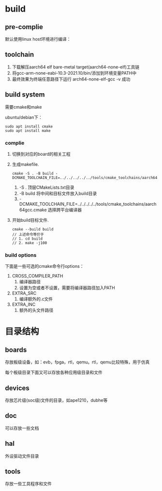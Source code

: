 # build

## pre-complie

默认使用linux host环境进行编译：

## toolchain

1. 下载解压aarch64 elf bare-metal target(aarch64-none-elf)工具链
2. 将gcc-arm-none-eabi-10.3-2021.10/bin/添加到环境变量PATH中
3. 最终效果为终端任意路径下运行 arch64-none-elf-gcc -v 成功

## build system

需要cmake和make

ubuntu/debian下：

```shell
sudo apt install cmake
sudo apt install make
```

### complie

1. 切换到对应的board的相关工程

2. 生成makefile. 

   ```shell
   cmake -S . -B build -DCMAKE_TOOLCHAIN_FILE=../../../../../tools/cmake_toolchains/aarch64gcc.cmake
   ```

   1. -S . 顶层CMakeLists.txt目录
   2. -B build 将中间和目标文件放入build目录
   3. -DCMAKE_TOOLCHAIN_FILE=../../../../../tools/cmake_toolchains/aarch64gcc.cmake 选择跨平台编译器

3. 开始build目标文件. 

   ```shell
   cmake --build build
   // 上述命令等价于
   // 1. cd build
   // 2. make -j100
   ```

### build options

下面是一些可选的cmake命令行options：

1. CROSS_COMPILER_PATH
   1. 编译器路径
   2. 设置为空或者不设置，需要将编译器路径加入PATH
2. EXTRA_SRC
   1. 编译额外的.c文件
3. EXTRA_INC
   1. 额外的头文件路径



# 目录结构

## boards

存放板级设备，如：evb，fpga，rtl，qemu。rtl，qemu比较特殊，用于仿真

每个板级目录下面又可以存放各种应用级目录和文件

## devices

存放芯片级(soc级)文件的目录，如ape1210，dubhe等

## doc

可以存放一些文档

## hal

外设驱动文件目录

## tools

存放一些工具程序和文件

